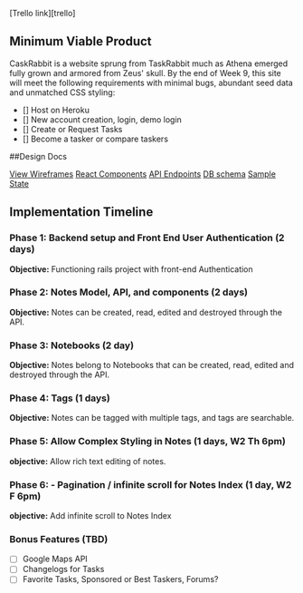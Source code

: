 [Heroku link]: https://dashboard.heroku.com/apps/caskrabbit

[Trello link][trello]

## Minimum Viable Product
CaskRabbit is a website sprung from TaskRabbit much as Athena emerged fully grown and armored from
Zeus' skull. By the end of Week 9, this site will meet the following requirements with minimal bugs, abundant seed data and unmatched CSS styling:

- [] Host on Heroku
- [] New account creation, login, demo login
- [] Create or Request Tasks
- [] Become a tasker or compare taskers

##Design Docs

[View Wireframes](wireframes)
[React Components][components]
[API Endpoints][api-endpoints]
[DB schema][schema]
[Sample State][sample-state]

[Wireframes]: docs/wireframes
[Components]: docs/component-hierarchy.md
[sample-state]: docs/sample-state.md
[api-endpoints]: docs/api-endpoints.md
[schema]: docs/schema.md


## Implementation Timeline

### Phase 1: Backend setup and Front End User Authentication (2 days)

**Objective:** Functioning rails project with front-end Authentication

### Phase 2: Notes Model, API, and components (2 days)

**Objective:** Notes can be created, read, edited and destroyed through
the API.

### Phase 3: Notebooks (2 day)

**Objective:** Notes belong to Notebooks that can be created, read, edited and destroyed through the API.

### Phase 4: Tags (1 days)

**Objective:** Notes can be tagged with multiple tags, and tags are searchable.

### Phase 5: Allow Complex Styling in Notes (1 days, W2 Th 6pm)

**objective:** Allow rich text editing of notes.

### Phase 6: - Pagination / infinite scroll for Notes Index (1 day, W2 F 6pm)

**objective:** Add infinite scroll to Notes Index

### Bonus Features (TBD)
- [ ] Google Maps API
- [ ] Changelogs for Tasks
- [ ] Favorite Tasks, Sponsored or Best Taskers, Forums?
